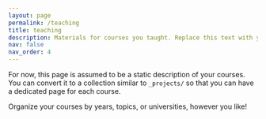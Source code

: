 ```yaml
---
layout: page
permalink: /teaching
title: teaching
description: Materials for courses you taught. Replace this text with your description.
nav: false
nav_order: 4
---
```


For now, this page is assumed to be a static description of your courses. You can convert it to a collection similar to `_projects/` so that you can have a dedicated page for each course.

Organize your courses by years, topics, or universities, however you like!
